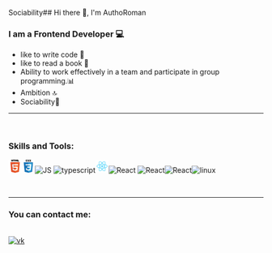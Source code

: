 Sociability## Hi there 👋, I'm AuthoRoman
</br>

### I am a Frontend Developer  💻

-  like to write code 💪
-  like to read a book 📖
-  Ability to work effectively in a team and participate in group programming.📊 
-  Ambition  🔝
-  Sociability💬
---
</br>

### Skills and Tools:

<img  alt = "HTML5" width = "26px" src ="https://raw.githubusercontent.com/github/explore/80688e429a7d4ef2fca1e82350fe8e3517d3494d/topics/html/html.png" /><img  alt = "CSS" width = "26px" src ="https://raw.githubusercontent.com/github/explore/80688e429a7d4ef2fca1e82350fe8e3517d3494d/topics/css/css.png" /><img  alt = "JS" width = "26px" src ="https://img.icons8.com/fluency/48/javascript.png" />
<img width="26"   src="https://img.icons8.com/fluency/48/typescript--v1.png" alt="typescript"/><img    alt="React" width="26px" src="https://raw.githubusercontent.com/github/explore/80688e429a7d4ef2fca1e82350fe8e3517d3494d/topics/react/react.png" /><img  alt="React" width="26px" src="https://img.icons8.com/windows/32/9900C0/redux.png" />
<img  alt="React" width="42px" src="https://repository-images.githubusercontent.com/180328715/fca49300-e7f1-11ea-9f51-cfd949b31560" /><img  alt="React" width="26px" src="https://static-00.iconduck.com/assets.00/mobx-icon-1024x1024-c9qpjcmj.png" /><img  alt = "linux" width = "26px" src ="https://img.icons8.com/color/48/linux--v1.png" />


</br>

---
### You can contact me:
</br>
<a href="https://vk.com/llile"><img  alt = "vk" width = "26px" src ="https://img.icons8.com/color/344/vk-circled.png" /></a> 
